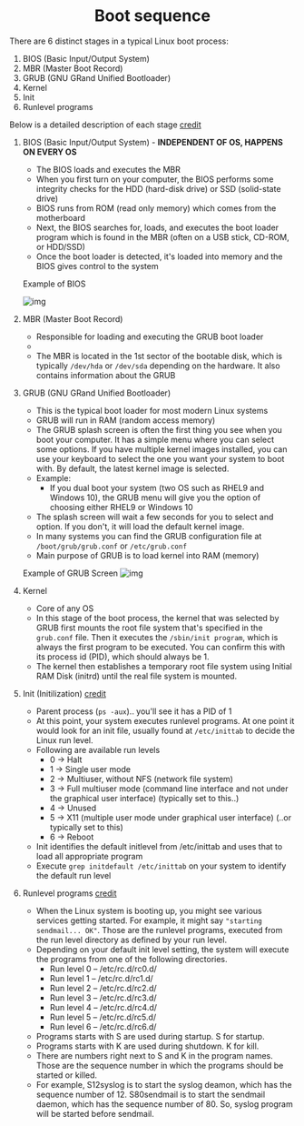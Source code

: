 <h1 align="center">Boot sequence</h1></center>

There are 6 distinct stages in a typical Linux boot process:

1. BIOS (Basic Input/Output System)
2. MBR (Master Boot Record)
3. GRUB (GNU GRand Unified Bootloader)
4. Kernel
5. Init
6. Runlevel programs

Below is a detailed description of each stage [credit](https://www.freecodecamp.org/news/the-linux-booting-process-6-steps-described-in-detail/)
1. BIOS (Basic Input/Output System) - **INDEPENDENT OF OS, HAPPENS ON EVERY OS**
    - The BIOS loads and executes the MBR
    - When you first turn on your computer, the BIOS performs some integrity checks for the HDD (hard-disk drive) or SSD (solid-state drive)
    - BIOS runs from ROM (read only memory) which comes from the motherboard
    - Next, the BIOS searches for, loads, and executes the boot loader program which is found in the MBR (often on a USB stick, CD-ROM, or HDD/SSD)
    - Once the boot loader is detected, it's loaded into memory and the BIOS gives control to the system

    Example of BIOS

    ![img](https://www.groovypost.com/wp-content/uploads/2015/08/3-Install-Device-Moved-Up-in-Boot-Priority-BIOS.png)
2. MBR (Master Boot Record)
    - Responsible for loading and executing the GRUB boot loader
    - 
    - The MBR is located in the 1st sector of the bootable disk, which is typically `/dev/hda` or `/dev/sda` depending on the hardware. It also contains information about the GRUB
3. GRUB (GNU GRand Unified Bootloader)
    - This is the typical boot loader for most modern Linux systems
    - GRUB will run in RAM (random access memory)
    - The GRUB splash screen is often the first thing you see when you boot your computer. It has a simple menu where you can select some options. If you have multiple kernel images installed, you can use your keyboard to select the one you want your system to boot with. By default, the latest kernel image is selected.
    - Example:
        - If you dual boot your system (two OS such as RHEL9 and Windows 10), the GRUB menu will give you the option of choosing either RHEL9 or Windows 10
    - The splash screen will wait a few seconds for you to select and option. If you don't, it will load the default kernel image.
    - In many systems you can find the GRUB configuration file at `/boot/grub/grub.conf` or `/etc/grub.conf`
    - Main purpose of GRUB is to load kernel into RAM (memory)

    Example of GRUB Screen
    ![img](https://itsfoss.com/content/images/wordpress/2019/12/grub_screen.png)
4. Kernel
    - Core of any OS
    - In this stage of the boot process, the kernel that was selected by GRUB first mounts the root file system that's specified in the `grub.conf` file. Then it executes the `/sbin/init program`, which is always the first program to be executed. You can confirm this with its process id (PID), which should always be 1.
    - The kernel then establishes a temporary root file system using Initial RAM Disk (initrd) until the real file system is mounted.
5. Init (Initilization) [credit](https://www.thegeekstuff.com/2011/02/linux-boot-process/)
    - Parent process (`ps -aux`).. you'll see it has a PID of 1
    - At this point, your system executes runlevel programs. At one point it would look for an init file, usually found at `/etc/inittab` to decide the Linux run level.
    - Following are available run levels
        - 0 -> Halt
        - 1 -> Single user mode
        - 2 -> Multiuser, without NFS (network file system)
        - 3 -> Full multiuser mode (command line interface and not under the graphical user interface) (typically set to this..)
        - 4 -> Unused
        - 5 -> X11 (multiple user mode under graphical user interface) (..or typically set to this)
        - 6 -> Reboot
    - Init identifies the default initlevel from /etc/inittab and uses that to load all appropriate program
    - Execute `grep initdefault /etc/inittab` on your system to identify the default run level
6. Runlevel programs [credit](https://www.thegeekstuff.com/2011/02/linux-boot-process/#:~:text=Programs%20starts%20with,started%20before%20sendmail.)
    - When the Linux system is booting up, you might see various services getting started. For example, it might say `"starting sendmail... OK"`. Those are the runlevel programs, executed from the run level directory as defined by your run level.
    - Depending on your default init level setting, the system will execute the programs from one of the following directories.
        - Run level 0 – /etc/rc.d/rc0.d/
        - Run level 1 – /etc/rc.d/rc1.d/
        - Run level 2 – /etc/rc.d/rc2.d/
        - Run level 3 – /etc/rc.d/rc3.d/
        - Run level 4 – /etc/rc.d/rc4.d/
        - Run level 5 – /etc/rc.d/rc5.d/
        - Run level 6 – /etc/rc.d/rc6.d/
    - Programs starts with S are used during startup. S for startup.
    - Programs starts with K are used during shutdown. K for kill.
    - There are numbers right next to S and K in the program names. Those are the sequence number in which the programs should be started or killed.
    - For example, S12syslog is to start the syslog deamon, which has the sequence number of 12. S80sendmail is to start the sendmail daemon, which has the sequence number of 80. So, syslog program will be started before sendmail.
